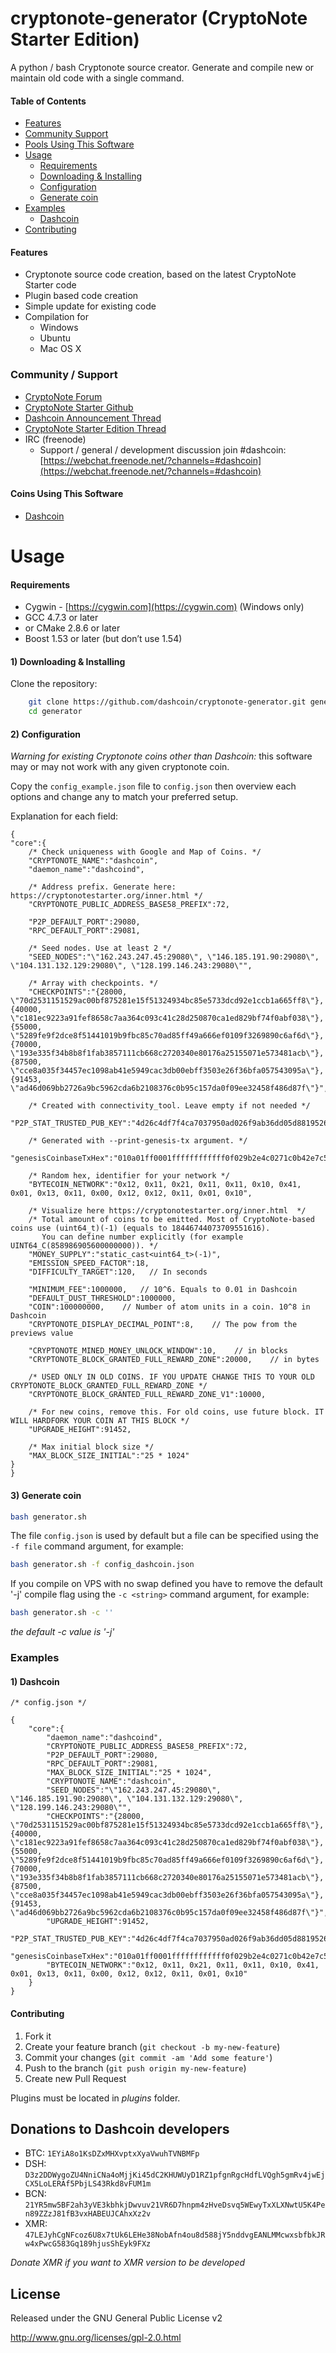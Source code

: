 cryptonote-generator (CryptoNote Starter Edition)
=================================================

A python / bash Cryptonote source creator. Generate and compile new or maintain old code with a single command. 

#### Table of Contents

* [Features](#features)
* [Community Support](#community--support)
* [Pools Using This Software](#pools-using-this-software)
* [Usage](#usage)
  * [Requirements](#requirements)
  * [Downloading & Installing](#1-downloading--installing)
  * [Configuration](#2-configuration)
  * [Generate coin](#3-generate-coin)
* [Examples](#examples)
  * [Dashcoin](#1-dashcoin)
* [Contributing](#contributing)

#### Features

* Cryptonote source code creation, based on the latest CryptoNote Starter code
* Plugin based code creation
* Simple update for existing code
* Compilation for
  * Windows
  * Ubuntu
  * Mac OS X
  
### Community / Support

* [CryptoNote Forum](https://forum.cryptonote.org/)
* [CryptoNote Starter Github](https://github.com/cryptonotefoundation/cryptonote)
* [Dashcoin Announcement Thread](https://bitcointalk.org/index.php?topic=678232.0)
* [CryptoNote Starter Edition Thread](...)
* IRC (freenode)
  * Support / general / development discussion join #dashcoin: [https://webchat.freenode.net/?channels=#dashcoin](https://webchat.freenode.net/?channels=#dashcoin)


#### Coins Using This Software

* [Dashcoin](http://dashcoin.net)

Usage
===

#### Requirements
* Cygwin - [https://cygwin.com](https://cygwin.com) (Windows only)
* GCC 4.7.3 or later
* or CMake 2.8.6 or later
* Boost 1.53 or later (but don’t use 1.54)


#### 1) Downloading & Installing


Clone the repository:

```bash
	git clone https://github.com/dashcoin/cryptonote-generator.git generator
	cd generator
```

#### 2) Configuration


*Warning for existing Cryptonote coins other than Dashcoin:* this software may or may not work with any given cryptonote coin.

Copy the `config_example.json` file to `config.json` then overview each options and change any to match your preferred setup.


Explanation for each field:


```
{
"core":{
	/* Check uniqueness with Google and Map of Coins. */
	"CRYPTONOTE_NAME":"dashcoin",
	"daemon_name":"dashcoind",

	/* Address prefix. Generate here: https://cryptonotestarter.org/inner.html */
	"CRYPTONOTE_PUBLIC_ADDRESS_BASE58_PREFIX":72,

	"P2P_DEFAULT_PORT":29080,
	"RPC_DEFAULT_PORT":29081,

	/* Seed nodes. Use at least 2 */
	"SEED_NODES":"\"162.243.247.45:29080\", \"146.185.191.90:29080\", \"104.131.132.129:29080\", \"128.199.146.243:29080\"",

	/* Array with checkpoints. */
	"CHECKPOINTS":"{28000, \"70d2531151529ac00bf875281e15f51324934bc85e5733dcd92e1ccb1a665ff8\"}, {40000, \"c181ec9223a91fef8658c7aa364c093c41c28d250870ca1ed829bf74f0abf038\"}, {55000, \"5289fe9f2dce8f51441019b9fbc85c70ad85ff49a666ef0109f3269890c6af6d\"}, {70000, \"193e335f34b8b8f1fab3857111cb668c2720340e80176a25155071e573481acb\"}, {87500, \"cce8a035f34457ec1098ab41e5949cac3db00ebff3503e26f36bfa057543095a\"}, {91453, \"ad46d069bb2726a9bc5962cda6b2108376c0b95c157da0f09ee32458f486d87f\"}",
	
	/* Created with connectivity_tool. Leave empty if not needed */
	"P2P_STAT_TRUSTED_PUB_KEY":"4d26c4df7f4ca7037950ad026f9ab36dd05d881952662992f2e4dcfcafbe57eb",

	/* Generated with --print-genesis-tx argument. */
	"genesisCoinbaseTxHex":"010a01ff0001ffffffffffff0f029b2e4c0271c0b42e7c53291a94d1c0cbff8883f8024f5142ee494ffbbd08807121013c086a48c15fb637a96991bc6d53caf77068b5ba6eeb3c82357228c49790584a",

	/* Random hex, identifier for your network */
	"BYTECOIN_NETWORK":"0x12, 0x11, 0x21, 0x11, 0x11, 0x10, 0x41, 0x01, 0x13, 0x11, 0x00, 0x12, 0x12, 0x11, 0x01, 0x10",

	/* Visualize here https://cryptonotestarter.org/inner.html  */
	/* Total amount of coins to be emitted. Most of CryptoNote-based coins use (uint64_t)(-1) (equals to 18446744073709551616).
	   You can define number explicitly (for example UINT64_C(858986905600000000)). */
	"MONEY_SUPPLY":"static_cast<uint64_t>(-1)",
	"EMISSION_SPEED_FACTOR":18,
	"DIFFICULTY_TARGET":120,   // In seconds

	"MINIMUM_FEE":1000000,   // 10^6. Equals to 0.01 in Dashcoin
	"DEFAULT_DUST_THRESHOLD":1000000,
	"COIN":100000000,    // Number of atom units in a coin. 10^8 in Dashcoin
	"CRYPTONOTE_DISPLAY_DECIMAL_POINT":8,    // The pow from the previews value

	"CRYPTONOTE_MINED_MONEY_UNLOCK_WINDOW":10,    // in blocks
	"CRYPTONOTE_BLOCK_GRANTED_FULL_REWARD_ZONE":20000,    // in bytes

	/* USED ONLY IN OLD COINS. IF YOU UPDATE CHANGE THIS TO YOUR OLD CRYPTONOTE_BLOCK_GRANTED_FULL_REWARD_ZONE */
	"CRYPTONOTE_BLOCK_GRANTED_FULL_REWARD_ZONE_V1":10000,

	/* For new coins, remove this. For old coins, use future block. IT WILL HARDFORK YOUR COIN AT THIS BLOCK */
	"UPGRADE_HEIGHT":91452,

	/* Max initial block size */
	"MAX_BLOCK_SIZE_INITIAL":"25 * 1024"
}
}

```

#### 3) Generate coin

```bash
bash generator.sh
```

The file `config.json` is used by default but a file can be specified using the `-f file` command argument, for example:

```bash
bash generator.sh -f config_dashcoin.json
```

If you compile on VPS with no swap defined you have to remove the default '-j' compile flag using the `-c <string>` command argument, for example:
```bash
bash generator.sh -c ''
```
*the default -c value is '-j'*


### Examples

#### 1) Dashcoin
```
/* config.json */

{
	"core":{
		"daemon_name":"dashcoind",
		"CRYPTONOTE_PUBLIC_ADDRESS_BASE58_PREFIX":72,
		"P2P_DEFAULT_PORT":29080,
		"RPC_DEFAULT_PORT":29081,
		"MAX_BLOCK_SIZE_INITIAL":"25 * 1024",
		"CRYPTONOTE_NAME":"dashcoin",
		"SEED_NODES":"\"162.243.247.45:29080\", \"146.185.191.90:29080\", \"104.131.132.129:29080\", \"128.199.146.243:29080\"",
		"CHECKPOINTS":"{28000, \"70d2531151529ac00bf875281e15f51324934bc85e5733dcd92e1ccb1a665ff8\"}, {40000, \"c181ec9223a91fef8658c7aa364c093c41c28d250870ca1ed829bf74f0abf038\"}, {55000, \"5289fe9f2dce8f51441019b9fbc85c70ad85ff49a666ef0109f3269890c6af6d\"}, {70000, \"193e335f34b8b8f1fab3857111cb668c2720340e80176a25155071e573481acb\"}, {87500, \"cce8a035f34457ec1098ab41e5949cac3db00ebff3503e26f36bfa057543095a\"}, {91453, \"ad46d069bb2726a9bc5962cda6b2108376c0b95c157da0f09ee32458f486d87f\"}",
		"UPGRADE_HEIGHT":91452,
		"P2P_STAT_TRUSTED_PUB_KEY":"4d26c4df7f4ca7037950ad026f9ab36dd05d881952662992f2e4dcfcafbe57eb",
		"genesisCoinbaseTxHex":"010a01ff0001ffffffffffff0f029b2e4c0271c0b42e7c53291a94d1c0cbff8883f8024f5142ee494ffbbd08807121013c086a48c15fb637a96991bc6d53caf77068b5ba6eeb3c82357228c49790584a",
		"BYTECOIN_NETWORK":"0x12, 0x11, 0x21, 0x11, 0x11, 0x10, 0x41, 0x01, 0x13, 0x11, 0x00, 0x12, 0x12, 0x11, 0x01, 0x10"
	}
}

```


#### Contributing

1. Fork it
2. Create your feature branch (`git checkout -b my-new-feature`)
3. Commit your changes (`git commit -am 'Add some feature'`)
4. Push to the branch (`git push origin my-new-feature`)
5. Create new Pull Request

Plugins must be located in *plugins* folder.


Donations to Dashcoin developers
--------------------------------
* BTC: `1EYiA8o1KsDZxMHXvptxXyaVwuhTVNBMFp`
* DSH: `D3z2DDWygoZU4NniCNa4oMjjKi45dC2KHUWUyD1RZ1pfgnRgcHdfLVQgh5gmRv4jwEjCX5LoLERAf5PbjLS43Rkd8vFUM1m`
* BCN: `21YR5mw5BF2ah3yVE3kbhkjDwvuv21VR6D7hnpm4zHveDsvq5WEwyTxXLXNwtU5K4Pen89ZZzJ81fB3vxHABEUJCAhxXz2v`
* XMR: `47LEJyhCgNFcoz6U8x7tUk6LEHe38NobAfn4ou8d588jY5nddvgEANLMMcwxsbfbkJRw4xPwcG583Gq189hjusShEyk9FXz`

*Donate XMR if you want to XMR version to be developed*

License
-------
Released under the GNU General Public License v2

http://www.gnu.org/licenses/gpl-2.0.html
	
